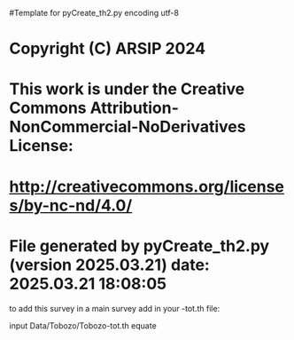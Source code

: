 #Template for pyCreate_th2.py
encoding utf-8

# Copyright (C) ARSIP 2024
# This work is under the Creative Commons Attribution-NonCommercial-NoDerivatives License:
# <http://creativecommons.org/licenses/by-nc-nd/4.0/>


# File generated by pyCreate_th2.py (version 2025.03.21) date: 2025.03.21 18:08:05

to add this survey in a main survey add in your -tot.th file: 

input Data/Tobozo/Tobozo-tot.th
equate
